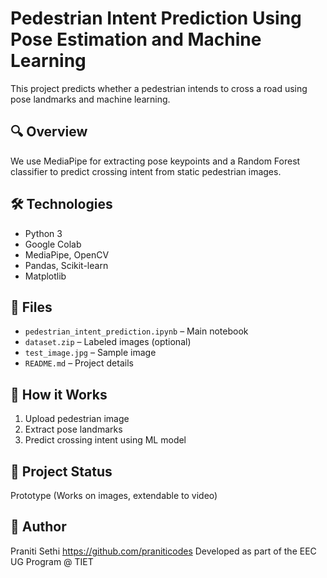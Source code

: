 # Pedestrian Intent Prediction Using Pose Estimation and Machine Learning

This project predicts whether a pedestrian intends to cross a road using pose landmarks and machine learning.

## 🔍 Overview
We use MediaPipe for extracting pose keypoints and a Random Forest classifier to predict crossing intent from static pedestrian images.

## 🛠️ Technologies
- Python 3
- Google Colab
- MediaPipe, OpenCV
- Pandas, Scikit-learn
- Matplotlib

## 📁 Files
- `pedestrian_intent_prediction.ipynb` – Main notebook
- `dataset.zip` – Labeled images (optional)
- `test_image.jpg` – Sample image
- `README.md` – Project details

## 🚀 How it Works
1. Upload pedestrian image
2. Extract pose landmarks
3. Predict crossing intent using ML model

## 📌 Project Status
Prototype (Works on images, extendable to video)

## 👤 Author
Praniti Sethi 
https://github.com/praniticodes
Developed as part of the EEC UG Program @ TIET
